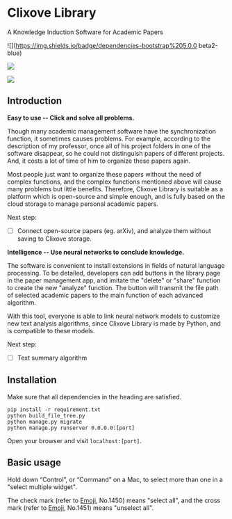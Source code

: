 # Clixove Library

A Knowledge Induction Software for Academic Papers

![](https://img.shields.io/badge/dependencies-bootstrap%205.0.0 beta2-blue)

![](https://img.shields.io/badge/dependencies-python%203.8-blue)

![](https://img.shields.io/badge/tests-Microsoft%20Edge%2089%20%E2%9C%94-brightgreen)

## Introduction

**Easy to use -- Click and solve all problems.**

Though many academic management software have the synchronization function, it sometimes causes problems. For example, according to the description of my professor, once all of his project folders in one of the software disappear, so he could not distinguish papers of different projects. And, it costs a lot of time of him to organize these papers again.

Most people just want to organize these papers without the need of complex functions, and the complex functions mentioned above will cause many problems but little benefits. Therefore, Clixove Library is suitable as a platform which is open-source and simple enough, and is fully based on the cloud storage to manage personal academic papers.

Next step:

- [ ] Connect open-source papers (eg. arXiv), and analyze them without saving to Clixove storage.

**Intelligence -- Use neural networks to conclude knowledge.**

The software is convenient to install extensions in fields of natural language processing. To be detailed, developers can add buttons in the library page in the paper management app, and imitate the "delete" or "share" function to create the new "analyze" function. The button will transmit the file path of selected academic papers to the main function of each advanced algorithm.

With this tool, everyone is able to link neural network models to customize new text analysis algorithms, since Clixove Library is made by Python, and is compatible to these models.

Next step:

- [ ] Text summary algorithm

## Installation

Make sure that all dependencies in the heading are satisfied.

```
pip install -r requirement.txt
python build_file_tree.py
python manage.py migrate
python manage.py runserver 0.0.0.0:[port]
```

Open your browser and visit `localhost:[port]`.

## Basic usage

Hold down “Control”, or “Command” on a Mac, to select more than one in a "select multiple widget".

The check mark (refer to [Emoji](http://www.unicode.org/emoji/charts/full-emoji-list.html#other-symbol), No.1450) means "select all", and the cross mark (refer to [Emoji](http://www.unicode.org/emoji/charts/full-emoji-list.html#other-symbol), No.1451) means "unselect all".

